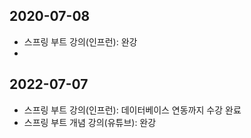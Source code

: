 ## 2020-07-08
- 스프링 부트 강의(인프런): 완강
- 

## 2022-07-07
- 스프링 부트 강의(인프런): 데이터베이스 연동까지 수강 완료
- 스프링 부트 개념 강의(유튜브): 완강

